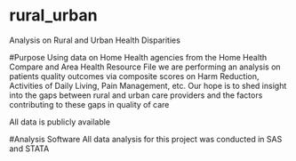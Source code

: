 # rural_urban
Analysis on Rural and Urban Health Disparities 

#Purpose
Using data on Home Health agencies from the Home Health Compare and Area Health Resource File 
we are performing an analysis on patients quality outcomes via composite scores on Harm Reduction,
Activities of Daily Living, Pain Management, etc. Our hope is to shed insight into the gaps between
rural and urban care providers and the factors contributing to these gaps in quality of care

All data is publicly available 

#Analysis Software
All data analysis for this project was conducted in SAS and STATA


